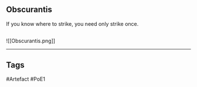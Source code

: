 ## Obscurantis
If you know where to strike, you need only strike once.
##
![[Obscurantis.png]]

---
## Tags
#Artefact
#PoE1